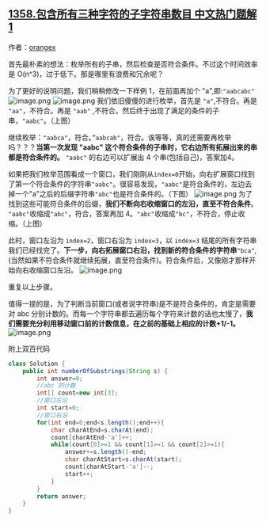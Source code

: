 ## [1358.包含所有三种字符的子字符串数目 中文热门题解1](https://leetcode.cn/problems/number-of-substrings-containing-all-three-characters/solutions/100000/si-kao-de-guo-cheng-bi-da-an-zhong-yao-xiang-xi-tu)

作者：[orangex](https://leetcode.cn/u/orangex)

首先最朴素的想法：枚举所有的子串，然后检查是否符合条件。不过这个时间效率是 O(n^3)，过于低下。那是哪里有浪费和冗余呢？

为了更好的说明问题，我们稍稍修改一下样例 1，在前面再加个 "a",即:`"aabcabc"`
![image.png](https://pic.leetcode-cn.com/b43a94c3aeff22427d4ab1befa88bed4b9d2afd35ec165e1435220abdfbe7c3e-image.png)
![image.png](https://pic.leetcode-cn.com/23ec84c789f03bd43768ad7747c04c7bc20f971584753f33208868637361ed0b-image.png)
我们依旧傻傻的进行枚举，首先是 `"a"`,不符合。再是 `"aa"`，不符合。再是 `"aab"` ,不符合。然后终于出现了满足的条件的子串，`"aabc"`。（上图）

继续枚举：`"aabca"`，符合。`”aabcab"`，符合。诶等等，真的还需要再枚举吗？？？**当第一次发现 "aabc" 这个符合条件的子串时，它右边所有拓展出来的串都是符合条件的。** `"aabc"` 的右边可以扩展出 4 个串(包括自己)，答案加4。


如果把我们枚举范围看成一个窗口，我们刚刚从`index=0`开始，向右扩展窗口找到了第一个符合条件的字符串`"aabc"`。很容易发现，`"aabc"`是符合条件的，左边去掉一个"a"之后的后缀字符串`"abc"`也是符合条件的。（下图）
![image.png](https://pic.leetcode-cn.com/858f46ab0a69f7966ffc1bf13cfed9277f336d66ed7a1c0ab0225a9bfe3ae153-image.png)
为了找到这些可能符合条件的后缀，**我们不断向右收缩窗口的左沿，直至不符合条件**。 `"aabc"`收缩成`"abc"`，符合，答案再加 4。`"abc"`收缩成`"bc"`，不符合，停止收缩。（上图）



此时，窗口左沿为 `index=2`，窗口右沿为 `index=3`，以 `index=3` 结尾的所有字符串我们已经找完了。**下一步，向右拓展窗口右沿，找到新的符合条件的字符串**`"bca"`,(当然如果不符合条件就继续拓展，直至符合条件)。符合条件后，又像刚才那样开始向右收缩窗口左沿。
![image.png](https://pic.leetcode-cn.com/dcd44b02318a34ebb7dfba15ae0d7808c83b2b6d3c37b6803d25cb963e67eca9-image.png)

重复以上步骤。

值得一提的是，为了判断当前窗口(或者说字符串)是不是符合条件的，肯定是需要对 abc 分别计数的。而每一个字符串都去遍历每个字符来计数的话也太慢了，**我们需要充分利用移动窗口前的计数信息，在之前的基础上相应的计数+1/-1。**
![image.png](https://pic.leetcode-cn.com/b8a7e800de39424ccf8ea7e67a937493544066a614d840f744f0cc7a84c9dc14-image.png)





附上双百代码

```java
class Solution {
    public int numberOfSubstrings(String s) {
        int answer=0;
        //abc 的计数
        int[] count=new int[3];
        //窗口左沿
        int start=0;
        //窗口右沿
        for(int end=0;end<s.length();end++){
            char charAtEnd=s.charAt(end);
            count[charAtEnd-'a']++;
            while(count[0]>=1 && count[1]>=1 && count[2]>=1){
                answer+=s.length()-end;
                char charAtStart=s.charAt(start);
                count[charAtStart-'a']--;
                start++;
            } 
        }
        return answer;
    }
}
```